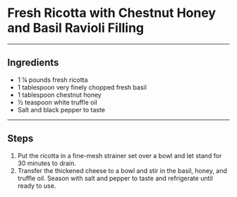 # Fresh Ricotta with Chestnut Honey and Basil Ravioli Filling

---

## Ingredients

* 1 ¼ pounds fresh ricotta
* 1 tablespoon very finely chopped fresh basil
* 1 tablespoon chestnut honey
* ½ teaspoon white truffle oil
* Salt and black pepper to taste

---

## Steps
1.  Put the ricotta in a fine-mesh strainer set over a bowl and let stand for 30 minutes to drain.
2. Transfer the thickened cheese to a bowl and stir in the basil, honey, and truffle oil. Season with salt and pepper to taste and refrigerate until ready to use.
